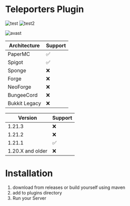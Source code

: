 # Teleporters Plugin
![test](https://badgen.net/badge/status/stable/green?icon=github)
![test2](https://badgen.net/badge/latest/v1.1/blue?icon=version)

![avast](https://i.ibb.co/pr2hn5z/Avast-Safe2.png)

| Architecture  | Support |
| ------------- | ------------- |
| PaperMC  | ✅  |
| Spigot  | ✅  |
| Sponge  | ❌  |
| Forge  | ❌  |
| NeoForge  | ❌  |
| BungeeCord  | ❌  |
| Bukkit Legacy  | ❌  |

| Version  | Support |
| ------------- | ------------- |
| 1.21.3  | ❌  |
| 1.21.2  | ❌  |
| 1.21.1  | ✅  |
| 1.20.X and older  | ❌  |

# Installation
1. download from releases or build yourself using maven
2. add to plugins directory
3. Run your Server
